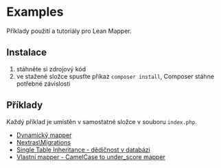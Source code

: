 # Examples

Příklady použití a tutoriály pro Lean Mapper.


## Instalace

1) stáhněte si zdrojový kód
2) ve stažené složce spusťte příkaz `composer install`, Composer stáhne potřebné závislosti


## Příklady

Každý příklad je umístěn v samostatné složce v souboru `index.php`.

* [Dynamický mapper](dynamic-mapper/)
* [Nextras\Migrations](nextras-migrations/)
* [Single Table Inheritance - dědičnost v databázi](single-table-inheritance/)
* [Vlastní mapper - CamelCase to under_score mapper](underscore-mapper/)
